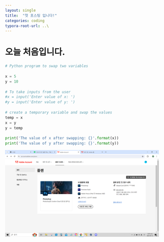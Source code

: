 ```yaml
---
layout: single
title:  "첫 포스팅 입니다!"
categories: coding
typora-root-url: ..\
---
```


# 오늘 처음입니다. 

```python
# Python program to swap two variables

x = 5
y = 10

# To take inputs from the user
#x = input('Enter value of x: ')
#y = input('Enter value of y: ')

# create a temporary variable and swap the values
temp = x
x = y
y = temp

print('The value of x after swapping: {}'.format(x))
print('The value of y after swapping: {}'.format(y))
```



![캡처](/images/2024-04-17-first/캡처-1713397984317-3.PNG)
